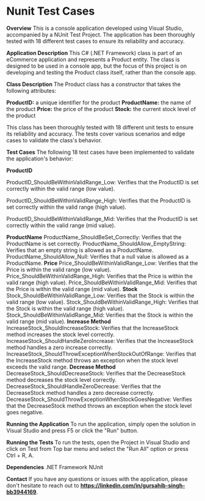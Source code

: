# Nunit Test Cases

**Overview**
This is a console application developed using Visual Studio, accompanied by a NUnit Test Project. The application has been thoroughly tested with 18 different test cases to ensure its reliability and accuracy.

**Application Description**
This C# (.NET Framework) class is part of an eCommerce application and represents a Product entity. The class is designed to be used in a console app, but the focus of this project is on developing and testing the Product class itself, rather than the console app.

**Class Description**
The Product class has a constructor that takes the following attributes:

**ProductID:** a unique identifier for the product
**ProductName:** the name of the product
**Price:** the price of the product
**Stock:** the current stock level of the product

This class has been thoroughly tested with 18 different unit tests to ensure its reliability and accuracy. The tests cover various scenarios and edge cases to validate the class's behavior.

**Test Cases**
The following 18 test cases have been implemented to validate the application's behavior:

**ProductID**

ProductID_ShouldBeWithinValidRange_Low: Verifies that the ProductID is set correctly within the valid range (low value).

ProductID_ShouldBeWithinValidRange_High: Verifies that the ProductID is set correctly within the valid range (high value).

ProductID_ShouldBeWithinValidRange_Mid: Verifies that the ProductID is set correctly within the valid range (mid value).

**ProductName**
ProductName_ShouldBeSet_Correctly: Verifies that the ProductName is set correctly.
ProductName_ShouldAllow_EmptyString: Verifies that an empty string is allowed as a ProductName.
ProductName_ShouldAllow_Null: Verifies that a null value is allowed as a ProductName.
**Price**
Price_ShouldBeWithinValidRange_Low: Verifies that the Price is within the valid range (low value).
Price_ShouldBeWithinValidRange_High: Verifies that the Price is within the valid range (high value).
Price_ShouldBeWithinValidRange_Mid: Verifies that the Price is within the valid range (mid value).
**Stock**
Stock_ShouldBeWithinValidRange_Low: Verifies that the Stock is within the valid range (low value).
Stock_ShouldBeWithinValidRange_High: Verifies that the Stock is within the valid range (high value).
Stock_ShouldBeWithinValidRange_Mid: Verifies that the Stock is within the valid range (mid value).
**Increase Method**
IncreaseStock_ShouldIncreaseStock: Verifies that the IncreaseStock method increases the stock level correctly.
IncreaseStock_ShouldHandleZeroIncrease: Verifies that the IncreaseStock method handles a zero increase correctly.
IncreaseStock_ShouldThrowExceptionWhenStockOutOfRange: Verifies that the IncreaseStock method throws an exception when the stock level exceeds the valid range.
**Decrease Method**
DecreaseStock_ShouldDecreaseStock: Verifies that the DecreaseStock method decreases the stock level correctly.
DecreaseStock_ShouldHandleZeroDecrease: Verifies that the DecreaseStock method handles a zero decrease correctly.
DecreaseStock_ShouldThrowExceptionWhenStockGoesNegative: Verifies that the DecreaseStock method throws an exception when the stock level goes negative.

**Running the Application**
To run the application, simply open the solution in Visual Studio and press F5 or click the "Run" button.

**Running the Tests**
To run the tests, open the Project in Visual Studio and click on Test from Top bar menu and select the "Run All" option or press Ctrl + R, A.

**Dependencies**
.NET Framework 
NUnit 

**Contact**
If you have any questions or issues with the application, please don't hesitate to reach out to **https://linkedin.com/in/gursahib-singh-bb3944169**.
